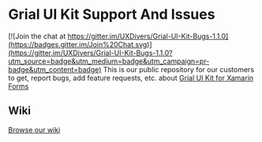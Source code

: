 # Grial UI Kit Support And Issues

[![Join the chat at https://gitter.im/UXDivers/Grial-UI-Kit-Bugs-1.1.0](https://badges.gitter.im/Join%20Chat.svg)](https://gitter.im/UXDivers/Grial-UI-Kit-Bugs-1.1.0?utm_source=badge&utm_medium=badge&utm_campaign=pr-badge&utm_content=badge)
This is our public repository for our customers to get, report bugs, add feature requests, etc. about 
[Grial UI Kit for Xamarin Forms](http://grialkit.com?ref=git)

## Wiki
[Browse our wiki](//github.com/UXDivers/Grial-UI-Kit-Bugs-1.1.0/wiki)
